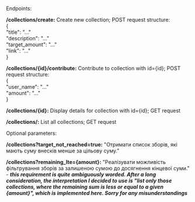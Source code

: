 Endpoints:  
  
**/collections/create:** Create new collection; POST request structure:  
{  
  "title": "..."  
  "description": "..."  
  "target_amount": "..."  
  "link": "..."  
}  
  
**/collections/{id}/contribute:** Contribute to collection with id={id}; POST request structure:  
{  
  "user_name": "..."  
  "amount": "..."  
}  
  
**/collections/{id}:** Display details for collection with id={id}; GET request  
  
**/collections/:** List all collections; GET request  
  
Optional parameters:  
  
**/collections?target_not_reached=true:** "Отримати список зборів, які мають суму внесків менше за цільову суму."  
  
**/collections?remaining_lte={amount}:** "Реалізувати можливість фільтрування зборів за залишеною сумою до досягнення кінцевої суми." - ***this requirement is quite ambiguously worded. After a long consideration, the interpretation I decided to use is "list only those collections, where the remaining sum is less or equal to a given {amount}", which is implemented here. Sorry for any misunderstandings***
